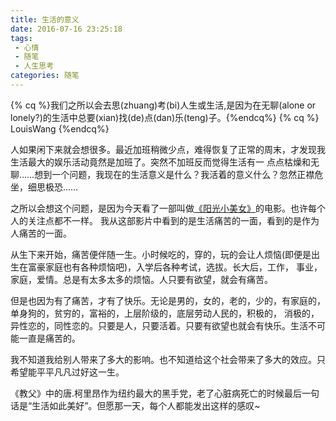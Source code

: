 ```yaml
---
title: 生活的意义
date: 2016-07-16 23:25:18
tags: 
 - 心情
 - 随笔
 - 人生思考
categories: 随笔
---
```

{% cq %}我们之所以会去思(zhuang)考(bi)人生或生活,是因为在无聊(alone or lonely?)的生活中总要(xian)找(de)点(dan)乐(teng)子。{%endcq%}
{% cq %} LouisWang {%endcq%}

人如果闲下来就会想很多。最近加班稍微少点，难得恢复了正常的周末，才发现我生活最大的娱乐活动竟然是加班了。突然不加班反而觉得生活有一
点点枯燥和无聊……想到一个问题，我现在的生活意义是什么？我活着的意义什么？忽然正襟危坐，细思极恐……

<!--more-->

之所以会想这个问题，是因为今天看了一部叫做[《阳光小美女》](https://movie.douban.com/subject/1777612/)的电影。也许每个人的关注点都不一样。
我从这部影片中看到的是生活痛苦的一面，看到的是作为人痛苦的一面。

从生下来开始，痛苦便伴随一生。小时候吃的，穿的，玩的会让人烦恼(即便是出生在富豪家庭也有各种烦恼吧)，入学后各种考试，选拔。长大后，工作，
事业，家庭，爱情。总是有太多太多的烦恼。人只要有欲望，就会有痛苦。

但是也因为有了痛苦，才有了快乐。无论是男的，女的，老的，少的，有家庭的，单身狗的，贫穷的，富裕的，上层阶级的，底层劳动人民的，积极的，
消极的，异性恋的，同性恋的。只要是人，只要活着。只要有欲望也就会有快乐。生活不可能一直是痛苦的。

我不知道我给别人带来了多大的影响。也不知道给这个社会带来了多大的效应。只希望能平平凡凡过好这一生。

《教父》中的唐.柯里昂作为纽约最大的黑手党，老了心脏病死亡的时候最后一句话是“生活如此美好”。但愿那一天，每个人都能发出这样的感叹~

